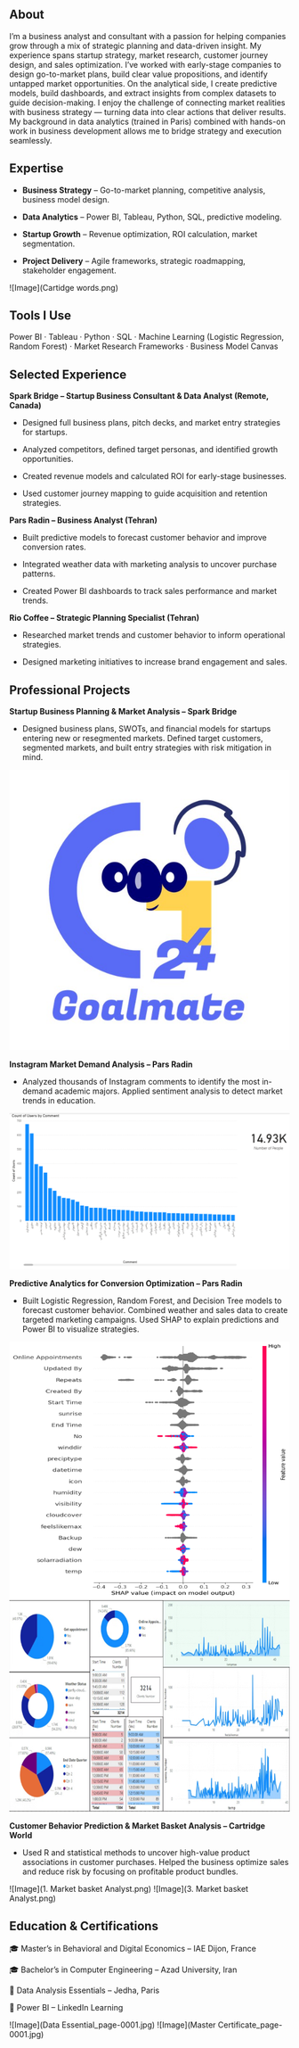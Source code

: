 ## About
I’m a business analyst and consultant with a passion for helping companies grow through a mix of strategic planning and data-driven insight. My experience spans startup strategy, market research, customer journey design, and sales optimization. I’ve worked with early-stage companies to design go-to-market plans, build clear value propositions, and identify untapped market opportunities. On the analytical side, I create predictive models, build dashboards, and extract insights from complex datasets to guide decision-making. I enjoy the challenge of connecting market realities with business strategy — turning data into clear actions that deliver results. My background in data analytics (trained in Paris) combined with hands-on work in business development allows me to bridge strategy and execution seamlessly.

## Expertise
- **Business Strategy** – Go-to-market planning, competitive analysis, business model design.

- **Data Analytics** – Power BI, Tableau, Python, SQL, predictive modeling.

- **Startup Growth** – Revenue optimization, ROI calculation, market segmentation.

- **Project Delivery** – Agile frameworks, strategic roadmapping, stakeholder engagement.

![Image](Cartidge words.png)

## Tools I Use
Power BI · Tableau · Python · SQL · Machine Learning (Logistic Regression, Random Forest) · Market Research Frameworks · Business Model Canvas

## Selected Experience
**Spark Bridge – Startup Business Consultant & Data Analyst (Remote, Canada)**

- Designed full business plans, pitch decks, and market entry strategies for startups.

- Analyzed competitors, defined target personas, and identified growth opportunities.

- Created revenue models and calculated ROI for early-stage businesses.

- Used customer journey mapping to guide acquisition and retention strategies.

**Pars Radin – Business Analyst (Tehran)**

- Built predictive models to forecast customer behavior and improve conversion rates.

- Integrated weather data with marketing analysis to uncover purchase patterns.

- Created Power BI dashboards to track sales performance and market trends.

**Rio Coffee – Strategic Planning Specialist (Tehran)**

- Researched market trends and customer behavior to inform operational strategies.

- Designed marketing initiatives to increase brand engagement and sales.

## Professional Projects
**Startup Business Planning & Market Analysis – Spark Bridge**

- Designed business plans, SWOTs, and financial models for startups entering new or resegmented markets. Defined target customers, segmented markets, and built entry strategies with risk mitigation in mind.

![Image](Picture1.jpg) 

**Instagram Market Demand Analysis – Pars Radin**

- Analyzed thousands of Instagram comments to identify the most in-demand academic majors. Applied sentiment analysis to detect market trends in education.

![Image](Comments.png) 

**Predictive Analytics for Conversion Optimization – Pars Radin**

- Built Logistic Regression, Random Forest, and Decision Tree models to forecast customer behavior. Combined weather and sales data to create targeted marketing campaigns. Used SHAP to explain predictions and Power BI to visualize strategies.

![Image](wetaher-shap.png) ![Image](wetaher-shap-3.png) 

**Customer Behavior Prediction & Market Basket Analysis – Cartridge World**
- Used R and statistical methods to uncover high-value product associations in customer purchases. Helped the business optimize sales and reduce risk by focusing on profitable product bundles.

![Image](1. Market basket Analyst.png) ![Image](3. Market basket Analyst.png) 

## Education & Certifications

🎓 Master’s in Behavioral and Digital Economics – IAE Dijon, France

🎓 Bachelor’s in Computer Engineering – Azad University, Iran

📜 Data Analysis Essentials – Jedha, Paris

📜 Power BI – LinkedIn Learning

![Image](Data Essential_page-0001.jpg) ![Image](Master Certificate_page-0001.jpg)
